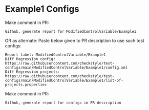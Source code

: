 # Example1 Configs
Make comment in PR:
```
Github, generate report for ModifiedControlVariable/Example1
```
OR as alternate:
Paste below given to PR description to use such test configs:
```
Report label: ModifiedControlVariable/Example1
Diff Regression config: https://raw.githubusercontent.com/checkstyle/test-configs/main/ModifiedControlVariable/Example1/config.xml
Diff Regression projects: https://raw.githubusercontent.com/checkstyle/test-configs/main/ModifiedControlVariable/Example1/list-of-projects.properties
```
Make comment in PR:
```
Github, generate report for configs in PR description
```
